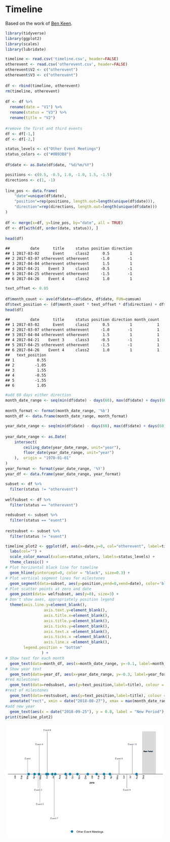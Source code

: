 Timeline
================

Based on the work of [Ben Keen](http://benalexkeen.com/creating-a-timeline-graphic-using-r-and-ggplot2/).

``` r
library(tidyverse)
library(ggplot2)
library(scales)
library(lubridate)
```

``` r
timeline <- read.csv('timeline.csv', header=FALSE)
otherevent <- read.csv('otherevent.csv', header=FALSE)
otherevent$V2 <- c("otherevent")
otherevent$V3 <- c("otherevent")
  
df <- rbind(timeline, otherevent)
rm(timeline, otherevent)

df <- df %>%
  rename(date = "V1") %>%
  rename(status = "V3") %>%
  rename(title = "V2")

#remove the first and third events
df <- df[-1,]
df <- df[-2,]
```

``` r
status_levels <- c("Other Event Meetings")
status_colors <- c("#0B93B8")

df$date <- as.Date(df$date, "%d/%m/%Y")
```

``` r
positions <- c(0.5, -0.5, 1.0, -1.0, 1.5, -1.5)
directions <- c(1, -1)

line_pos <- data.frame(
    "date"=unique(df$date),
    "position"=rep(positions, length.out=length(unique(df$date))),
    "direction"=rep(directions, length.out=length(unique(df$date)))
)

df <- merge(x=df, y=line_pos, by="date", all = TRUE)
df <- df[with(df, order(date, status)), ]

head(df)
```

    ##         date      title     status position direction
    ## 1 2017-03-02      Event     class2      0.5         1
    ## 2 2017-03-07 otherevent otherevent     -1.0        -1
    ## 3 2017-04-04 otherevent otherevent      1.5         1
    ## 4 2017-04-21    Event 3     class3     -0.5        -1
    ## 5 2017-04-25 otherevent otherevent     -1.5        -1
    ## 6 2017-04-26    Event 4     class2      1.0         1

``` r
text_offset <- 0.05

df$month_count <- ave(df$date==df$date, df$date, FUN=cumsum)
df$text_position <- (df$month_count * text_offset * df$direction) + df$position
head(df)
```

    ##         date      title     status position direction month_count
    ## 1 2017-03-02      Event     class2      0.5         1           1
    ## 2 2017-03-07 otherevent otherevent     -1.0        -1           1
    ## 3 2017-04-04 otherevent otherevent      1.5         1           1
    ## 4 2017-04-21    Event 3     class3     -0.5        -1           1
    ## 5 2017-04-25 otherevent otherevent     -1.5        -1           1
    ## 6 2017-04-26    Event 4     class2      1.0         1           1
    ##   text_position
    ## 1          0.55
    ## 2         -1.05
    ## 3          1.55
    ## 4         -0.55
    ## 5         -1.55
    ## 6          1.05

``` r
#add 60 days either direction
month_date_range <- seq(min(df$date) - days(60), max(df$date) + days(60), by='month')

month_format <- format(month_date_range, '%b')
month_df <- data.frame(month_date_range, month_format)
```

``` r
year_date_range <- seq(min(df$date) - days(60), max(df$date) + days(60), by='month')

year_date_range <- as.Date(
    intersect(
        ceiling_date(year_date_range, unit="year"),
        floor_date(year_date_range, unit="year")
    ),  origin = "1970-01-01"
)
year_format <- format(year_date_range, '%Y')
year_df <- data.frame(year_date_range, year_format)
```

``` r
subset <- df %>%
  filter(status != "otherevent")

welfsubset <- df %>%
  filter(status == "otherevent")
```

``` r
redsubset <- subset %>%
  filter(status == "event")

restsubset <- subset %>%
  filter(status != "event")
```

``` r
timeline_plot2 <- ggplot(df, aes(x=date,y=0, col="otherevent", label=title)) +
  labs(col="") +
  scale_color_manual(values=status_colors, labels=status_levels) +
  theme_classic() +
# Plot horizontal black line for timeline
  geom_hline(yintercept=0, color = "black", size=0.3) +
# Plot vertical segment lines for milestones
  geom_segment(data=subset, aes(y=position,yend=0,xend=date), color='black', size=0.2) +
# Plot scatter points at zero and date
  geom_point(data= welfsubset, aes(y=0), size=3) +
# Don't show axes, appropriately position legend
  theme(axis.line.y=element_blank(),
                 axis.text.y=element_blank(),
                 axis.title.x=element_blank(),
                 axis.title.y=element_blank(),
                 axis.ticks.y=element_blank(),
                 axis.text.x =element_blank(),
                 axis.ticks.x =element_blank(),
                 axis.line.x =element_blank(),
        legend.position = "bottom"
                ) +
# Show text for each month
  geom_text(data=month_df, aes(x=month_date_range, y=-0.1, label=month_format), size=2.5, vjust=0.5, color='black', angle=90) +
# Show year text
  geom_text(data=year_df, aes(x=year_date_range, y=-0.3, label=year_format, fontface="bold"), size=2.5, color='black') +
#red milestones
  geom_text(data=redsubset, aes(y=text_position,label=title), colour = "#FF0000", size=2.5) +
#rest of milestones
  geom_text(data=restsubset, aes(y=text_position,label=title), colour = "#34495E", size=2.5) +
  annotate("rect", xmin = date("2018-08-27"), xmax = max(month_date_range) + days(60), ymin = 0, ymax = 1.5, alpha = 0.2) +
#add new year
  geom_text(aes(x = date("2018-09-25"), y = 0.8, label = "New Period"), colour = "#34495E", size = 2)
print(timeline_plot2)
```

![](example_files/figure-markdown_github/unnamed-chunk-10-1.png)
